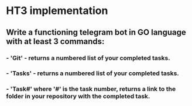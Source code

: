 # HT3 implementation

## Write a functioning telegram bot in GO language with at least 3 commands:
### - 'Git' - returns a numbered list of your completed tasks.
### - 'Tasks' - returns a numbered list of your completed tasks.
### - 'Task#' where '#' is the task number, returns a link to the folder in your repository with the completed task.